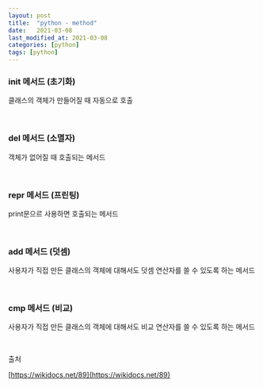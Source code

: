 ```yaml
---
layout: post
title:  "python - method"
date:   2021-03-08
last_modified_at: 2021-03-08
categories: [python]
tags: [python]
---
```


### __init__ 메서드 (초기화)

클래스의 객체가 만들어질 때 자동으로 호출

<br/>

### __del__ 메서드 (소멸자)

객체가 없어질 때 호출되는 메서드

<br/>

### __repr__ 메서드 (프린팅)

print문으르 사용하면 호출되는 메서드

<br/>

### __add__ 메서드 (덧셈)

사용자가 직접 만든 클래스의 객체에 대해서도 덧셈 연산자를 쓸 수 있도록 하는 메서드

<br/>

### __cmp__ 메서드 (비교)

사용자가 직접 만든 클래스의 객체에 대해서도 비교 연산자를 쓸 수 있도록 하는 메서드

<br/>


출처

[https://wikidocs.net/89](https://wikidocs.net/89)